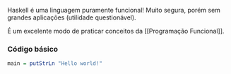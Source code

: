 Haskell é uma linguagem puramente funcional! Muito segura, porém sem grandes aplicações (utilidade questionável).

É um excelente modo de praticar conceitos da [[Programação Funcional]].

### Código básico
```haskell
main = putStrLn "Hello world!"
```



